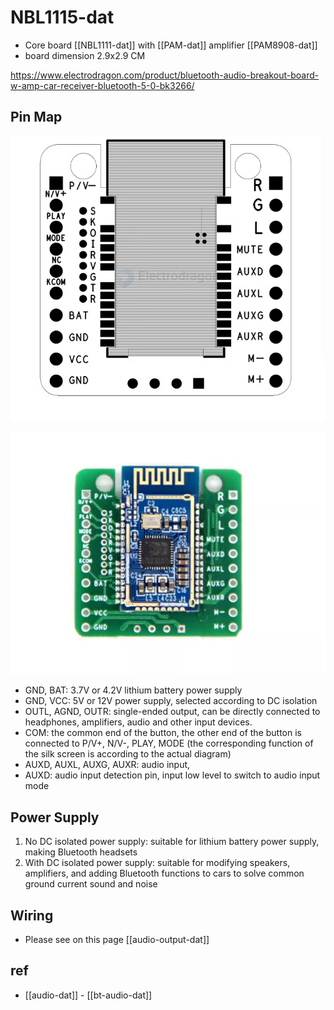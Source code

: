 
# NBL1115-dat

- Core board [[NBL1111-dat]] with [[PAM-dat]] amplifier [[PAM8908-dat]]
- board dimension 2.9x2.9 CM

https://www.electrodragon.com/product/bluetooth-audio-breakout-board-w-amp-car-receiver-bluetooth-5-0-bk3266/


## Pin Map 

![](2025-01-20-18-05-34.png)

![](2025-01-20-18-05-57.png)

- GND, BAT: 3.7V or 4.2V lithium battery power supply
- GND, VCC: 5V or 12V power supply, selected according to DC isolation
- OUTL, AGND, OUTR: single-ended output, can be directly connected to headphones, amplifiers, audio and other input devices.
- COM: the common end of the button, the other end of the button is connected to P/V+, N/V-, PLAY, MODE (the corresponding function of the silk screen is according to the actual diagram)
- AUXD, AUXL, AUXG, AUXR: audio input,
- AUXD: audio input detection pin, input low level to switch to audio input mode


## Power Supply 

1. No DC isolated power supply: suitable for lithium battery power supply, making Bluetooth headsets
2. With DC isolated power supply: suitable for modifying speakers, amplifiers, and adding Bluetooth functions to cars to solve common ground current sound and noise







## Wiring 

- Please see on this page [[audio-output-dat]]

## ref 

- [[audio-dat]] - [[bt-audio-dat]]